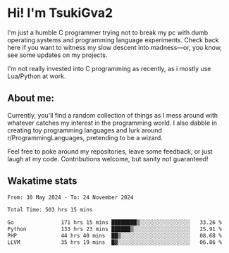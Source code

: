 # Hi! I'm TsukiGva2

I'm just a humble C programmer trying not to break my pc with dumb operating systems and programming language experiments. Check back here if you want to witness my slow descent into madness—or, you know, see some updates on my projects.

I'm not really invested into C programming as recently, as i mostly use Lua/Python at work.

## About me:

Currently, you'll find a random collection of things as I mess around with whatever catches my interest in the programming world. I also dabble in creating toy programming languages and lurk around r/ProgrammingLanguages, pretending to be a wizard.

Feel free to poke around my repositories, leave some feedback, or just laugh at my code. Contributions welcome, but sanity not guaranteed!

## Wakatime stats
<!--START_SECTION:waka-->

```txt
From: 30 May 2024 - To: 24 November 2024

Total Time: 503 hrs 15 mins

Go               171 hrs 15 mins ████████▒░░░░░░░░░░░░░░░░   33.26 %
Python           133 hrs 23 mins ██████▒░░░░░░░░░░░░░░░░░░   25.91 %
PHP              44 hrs 40 mins  ██▒░░░░░░░░░░░░░░░░░░░░░░   08.68 %
LLVM             35 hrs 19 mins  █▓░░░░░░░░░░░░░░░░░░░░░░░   06.86 %
```

<!--END_SECTION:waka-->
